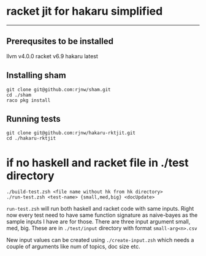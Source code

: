 # racket jit for hakaru simplified
---
## Prerequsites to be installed
llvm v4.0.0
racket v6.9
hakaru latest

## Installing sham
```
git clone git@github.com:rjnw/sham.git
cd ./sham
raco pkg install
```

## Running tests
```
git clone git@github.com:rjnw/hakaru-rktjit.git
cd ./hakaru-rktjit
```
# if no haskell and racket file in ./test directory
```
./build-test.zsh <file name without hk from hk directory>
./run-test.zsh <test-name> {small,med,big} <docUpdate>
```

`run-test.zsh` will run both haskell and racket code with same inputs.
Right now every test need to have same function signature as
naive-bayes as the sample inputs I have are for those.
There are three input argument small, med, big. These are in
`./test/input` directory with format `small-arg<n>.csv`

New input values can be created using `./create-input.zsh` which
needs a couple of arguments like num of topics, doc size etc.
